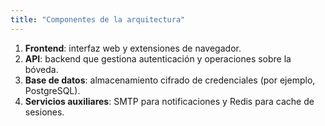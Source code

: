 ```yaml
---
title: "Componentes de la arquitectura"
---
```

1. **Frontend**: interfaz web y extensiones de navegador.
2. **API**: backend que gestiona autenticación y operaciones sobre la bóveda.
3. **Base de datos**: almacenamiento cifrado de credenciales (por ejemplo, PostgreSQL).
4. **Servicios auxiliares**: SMTP para notificaciones y Redis para cache de sesiones.